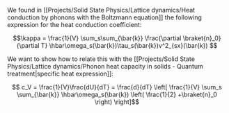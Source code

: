 We found in [[Projects/Solid State Physics/Lattice dynamics/Heat conduction by phonons with the Boltzmann equation]] the following expression for the heat conduction coefficient:

$$\kappa   =  \frac{1}{V} \sum_s\sum_{\bar{k}} \frac{\partial \braket{n}_0}{\partial T} \hbar\omega_s(\bar{k})\tau_s(\bar{k})v^2_{sx}(\bar{k})  $$

We want to show how to relate this with the [[Projects/Solid State Physics/Lattice dynamics/Phonon heat capacity in solids - Quantum treatment|specific heat expression]]:

$$ c_V = \frac{1}{V}\frac{dU}{dT} = \frac{d}{dT} \left[ \frac{1}{V} \sum_s \sum_{\bar{k}} \hbar\omega_s(\bar{k}) \left( \frac{1}{2} +\braket{n}_0 \right) \right]$$

